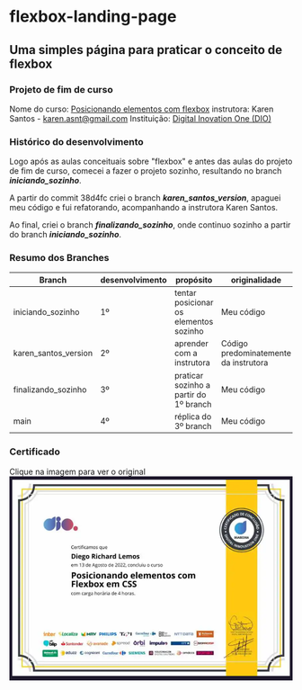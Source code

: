 # flexbox-landing-page

## Uma simples página para praticar o conceito de flexbox

### Projeto de fim de curso

Nome do curso: [Posicionando elementos com flexbox](https://web.dio.me/course/posicionando-elementos-com-flexbox-em-css/learning/46f1e8c7-ef6e-458e-ad4e-369fc65faba7/?back=/home)
instrutora: Karen Santos - karen.asnt@gmail.com
Instituição: [Digital Inovation One (DIO)](https://web.dio.me/)

### Histórico do desenvolvimento


Logo após as aulas conceituais sobre "flexbox" e antes das aulas do projeto de fim de curso, comecei a fazer o projeto sozinho, resultando no branch ***iniciando_sozinho***.

A partir do commit 38d4fc criei o branch ***karen_santos_version***, apaguei meu código e fui refatorando, acompanhando a instrutora Karen Santos.

Ao final, criei o branch ***finalizando_sozinho***, onde continuo sozinho a partir do branch ***iniciando_sozinho***.

### Resumo dos Branches

| Branch | desenvolvimento | propósito | originalidade | resultado |
|--- |--- |--- |--- |--- |
| iniciando_sozinho | 1º | tentar posicionar os elementos sozinho | Meu código | ver |
| karen_santos_version | 2º | aprender com a instrutora | Código predominatemente da instrutora | [ver](https://translucent-mirror-shrimp.glitch.me)
| finalizando_sozinho | 3º | praticar sozinho a partir do 1º branch | Meu código | [ver](https://tranquil-crawling-increase.glitch.me/) |
| main | 4º | réplica do 3º branch | Meu código | [ver](https://tranquil-crawling-increase.glitch.me/) |

### Certificado

Clique na imagem para ver o original
[![Certificado](https://github.com/10diieggos/flexbox-landing-page/blob/karen_santos_version/certificado.png?raw=true)](https://www.dio.me/certificate/86A8ED8A)